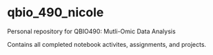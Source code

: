 # qbio_490_nicole

Personal repository for QBIO490: Mutli-Omic Data Analysis

Contains all completed notebook activites, assignments, and projects.
